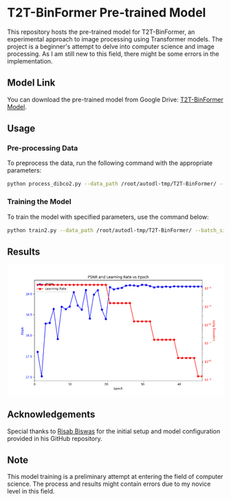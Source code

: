 
# T2T-BinFormer Pre-trained Model

This repository hosts the pre-trained model for T2T-BinFormer, an experimental approach to image processing using Transformer models. The project is a beginner's attempt to delve into computer science and image processing. As I am still new to this field, there might be some errors in the implementation.

## Model Link

You can download the pre-trained model from Google Drive: [T2T-BinFormer Model](https://drive.google.com/file/d/1e6cmnE_7z9hwJe3A_xYsoXYOP2cbAJtH/view).

## Usage

### Pre-processing Data

To preprocess the data, run the following command with the appropriate parameters:

```bash
python process_dibco2.py --data_path /root/autodl-tmp/T2T-BinFormer/ --split_size 256 --testing_dataset 2018 --validation_dataset 2016
```

### Training the Model

To train the model with specified parameters, use the command below:

```bash
python train2.py --data_path /root/autodl-tmp/T2T-BinFormer/ --batch_size 32 --vit_model_size base --vit_patch_size 16 --epochs 1000 --split_size 256 --validation_dataset 2016
```

## Results

![Figure 1](Figure_1.png)

## Acknowledgements

Special thanks to [Risab Biswas](https://github.com/RisabBiswas) for the initial setup and model configuration provided in his GitHub repository.

## Note

This model training is a preliminary attempt at entering the field of computer science. The process and results might contain errors due to my novice level in this field.
